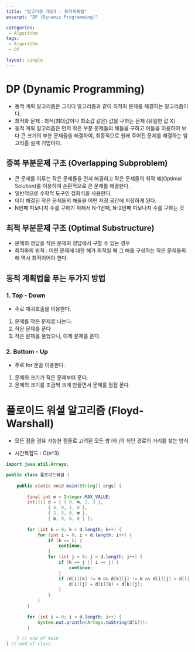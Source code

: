 ```yaml
---
title: "알고리즘 개념4 - 동적계획법"
excerpt: "DP (Dynamic Programming)"

categories:
 - Algorithm
tags:
 - Algorithm
 - DP

layout: single
---
```


# DP (Dynamic Programming)

- 동적 계획 알고리즘은 그리디 알고리즘과 같이 최적화 문제를 해결하는 알고리즘이다.
- 최적화 문제 : 최적(최대값이나 최소값 같은) 값을 구하는 문제 (유일한 값 X)
- 동적 계획 알고리즘은 먼저 작은 부분 문제들의 해들을 구하고 이들을 이용하여 보다 큰 크기의 부분 문제들을 해결하여, 최종적으로 원래 주어진 문제를 해결하는 알고리즘 설계 기법이다.

## 중복 부분문제 구조 (Overlapping Subproblem)

- 큰 문제를 이루는 작은 문제들을 먼저 해결하고 작은 문제들의 최적 해(Optimal Solution)를 이용하여 순환적으로 큰 문제를 해결한다.
- 일반적으로 수학적 도구인 점화식을 사용한다.
- 이미 해결된 작은 문제들의 해들을 어떤 저장 공간에 저장하게 된다.
- N번째 피보나치 수를 구하기 위해서 N-1번째, N-2번째  피보나치 수를 구하는 것

## 최적 부분문제 구조 (Optimal Substructure)

- 문제의 정답을 작은 문제의 정답에서 구할 수 있는 경우
- 최적화의 원칙 : 어떤 문제에 대한 해가 최적일 때 그 해를 구성하는 작은 문제들의 해 역시 최적이어야 한다.

## 동적 계획법을 푸는 두가지 방법

### 1. Top - Down

- 주로 재귀호출을 이용한다.

1. 문제를 작은 문제로 나눈다.
2. 작은 문제를 푼다
3. 작은 문제를 풀었으니, 이제 문제를 푼다.

### 2. Bottom - Up

- 주로 for 문을 이용한다.

1. 문제의 크기가 작은 문제부터 푼다.
2. 문제의 크기를 조금씩 크게 만들면서 문제를 점점 푼다.

# 플로이드 워셜 알고리즘 (Floyd-Warshall)

- 모든 점을 경유 가능한 점들로 고려된 모든 쌍 i와 j의 최단 경로의 거리를 찾는 방식

- 시간복잡도 : O(n^3)

```java
import java.util.Arrays;

public class 플로이드워셜 {
	
	public static void main(String[] args) {
		
		final int m = Integer.MAX_VALUE;
		int[][] d = { { 0, m, 2, 3 }, 
				{ 4, 0, 1, 8 }, 
				{ 2, 5, 0, m }, 
				{ m, 9, 6, 0 } };
		
		for (int k = 0; k < d.length; k++) {
			for (int i = 0; i < d.length; i++) {
				if (k == i) {
					continue;
				}
				for (int j = 0; j < d.length; j++) {
					if (k == j || i == j) {
						continue;
					}
					if (d[i][k] != m && d[k][j] != m && d[i][j] > d[i][k] + d[k][j]) {
						d[i][j] = d[i][k] + d[k][j];
					}
				}
			}
		}
		
		for (int i = 0; i < d.length; i++) {
			System.out.println(Arrays.toString(d[i]));
		}

	} // end of main
} // end of class
```

